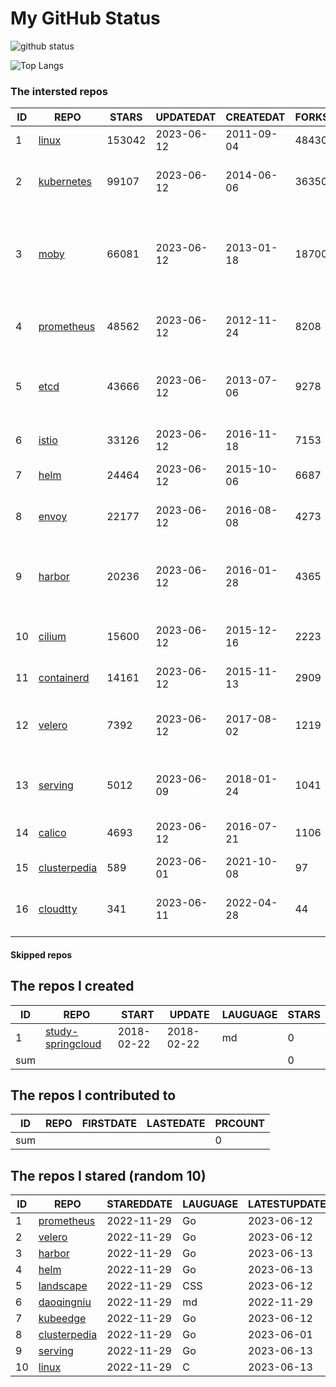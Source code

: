 # My GitHub Status

<img src="https://github-readme-stats-1.yihong0618.vercel.app/api?username=daoqingniu&show_icons=true&&&hide_title=true&count_private=true" alt="github status" />

![Top Langs](https://github-readme-stats-1.yihong0618.vercel.app/api/top-langs/?username=daoqingniu&layout=compact)

<!--START_SECTION:github_repos-->
### The intersted repos
| ID |                              REPO                               | STARS  | UPDATEDAT  | CREATEDAT  | FORKSCOUNT |                                              DESCRIPTIONS                                              |
|----|-----------------------------------------------------------------|--------|------------|------------|------------|--------------------------------------------------------------------------------------------------------|
|  1 | [linux](https://github.com/torvalds/linux)                      | 153042 | 2023-06-12 | 2011-09-04 |      48430 | Linux kernel source tree                                                                               |
|  2 | [kubernetes](https://github.com/kubernetes/kubernetes)          |  99107 | 2023-06-12 | 2014-06-06 |      36350 | Production-Grade Container Scheduling and Management                                                   |
|  3 | [moby](https://github.com/moby/moby)                            |  66081 | 2023-06-12 | 2013-01-18 |      18700 | Moby Project - a collaborative project for the container ecosystem to assemble container-based systems |
|  4 | [prometheus](https://github.com/prometheus/prometheus)          |  48562 | 2023-06-12 | 2012-11-24 |       8208 | The Prometheus monitoring system and time series database.                                             |
|  5 | [etcd](https://github.com/etcd-io/etcd)                         |  43666 | 2023-06-12 | 2013-07-06 |       9278 | Distributed reliable key-value store for the most critical data of a distributed system                |
|  6 | [istio](https://github.com/istio/istio)                         |  33126 | 2023-06-12 | 2016-11-18 |       7153 | Connect, secure, control, and observe services.                                                        |
|  7 | [helm](https://github.com/helm/helm)                            |  24464 | 2023-06-12 | 2015-10-06 |       6687 | The Kubernetes Package Manager                                                                         |
|  8 | [envoy](https://github.com/envoyproxy/envoy)                    |  22177 | 2023-06-12 | 2016-08-08 |       4273 | Cloud-native high-performance edge/middle/service proxy                                                |
|  9 | [harbor](https://github.com/goharbor/harbor)                    |  20236 | 2023-06-12 | 2016-01-28 |       4365 | An open source trusted cloud native registry project that stores, signs, and scans content.            |
| 10 | [cilium](https://github.com/cilium/cilium)                      |  15600 | 2023-06-12 | 2015-12-16 |       2223 | eBPF-based Networking, Security, and Observability                                                     |
| 11 | [containerd](https://github.com/containerd/containerd)          |  14161 | 2023-06-12 | 2015-11-13 |       2909 | An open and reliable container runtime                                                                 |
| 12 | [velero](https://github.com/vmware-tanzu/velero)                |   7392 | 2023-06-12 | 2017-08-02 |       1219 | Backup and migrate Kubernetes applications and their persistent volumes                                |
| 13 | [serving](https://github.com/knative/serving)                   |   5012 | 2023-06-09 | 2018-01-24 |       1041 | Kubernetes-based, scale-to-zero, request-driven compute                                                |
| 14 | [calico](https://github.com/projectcalico/calico)               |   4693 | 2023-06-12 | 2016-07-21 |       1106 | Cloud native networking and network security                                                           |
| 15 | [clusterpedia](https://github.com/clusterpedia-io/clusterpedia) |    589 | 2023-06-01 | 2021-10-08 |         97 | The Encyclopedia of Kubernetes clusters                                                                |
| 16 | [cloudtty](https://github.com/cloudtty/cloudtty)                |    341 | 2023-06-11 | 2022-04-28 |         44 | A Friendly Kubernetes CloudShell (Web Terminal) !                                                      |



#### Skipped repos
<!--END_SECTION:github_repos-->

<!--START_SECTION:my_github-->
## The repos I created
| ID  |                                 REPO                                 |   START    |   UPDATE   | LAUGUAGE | STARS |
|-----|----------------------------------------------------------------------|------------|------------|----------|-------|
|   1 | [study-springcloud](https://github.com/daoqingniu/study-springcloud) | 2018-02-22 | 2018-02-22 | md       |     0 |
| sum |                                                                      |            |            |          |     0 |

## The repos I contributed to
| ID  | REPO | FIRSTDATE | LASTEDATE | PRCOUNT |
|-----|------|-----------|-----------|---------|
| sum |      |           |           |       0 |

## The repos I stared (random 10)
| ID |                              REPO                               | STAREDDATE | LAUGUAGE | LATESTUPDATE |
|----|-----------------------------------------------------------------|------------|----------|--------------|
|  1 | [prometheus](https://github.com/prometheus/prometheus)          | 2022-11-29 | Go       | 2023-06-12   |
|  2 | [velero](https://github.com/vmware-tanzu/velero)                | 2022-11-29 | Go       | 2023-06-12   |
|  3 | [harbor](https://github.com/goharbor/harbor)                    | 2022-11-29 | Go       | 2023-06-13   |
|  4 | [helm](https://github.com/helm/helm)                            | 2022-11-29 | Go       | 2023-06-13   |
|  5 | [landscape](https://github.com/cncf/landscape)                  | 2022-11-29 | CSS      | 2023-06-12   |
|  6 | [daoqingniu](https://github.com/daoqingniu/daoqingniu)          | 2022-11-29 | md       | 2022-11-29   |
|  7 | [kubeedge](https://github.com/kubeedge/kubeedge)                | 2022-11-29 | Go       | 2023-06-12   |
|  8 | [clusterpedia](https://github.com/clusterpedia-io/clusterpedia) | 2022-11-29 | Go       | 2023-06-01   |
|  9 | [serving](https://github.com/knative/serving)                   | 2022-11-29 | Go       | 2023-06-13   |
| 10 | [linux](https://github.com/torvalds/linux)                      | 2022-11-29 | C        | 2023-06-13   |

<!--END_SECTION:my_github-->
